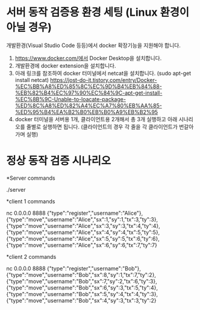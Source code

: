 # 서버 동작 검증용 환경 세팅 (Linux 환경이 아닐 경우)
개발환경(Visual Studio Code 등등)에서 docker 확장기능을 지원해야 합니다. 
1. https://www.docker.com/에서 Docker Desktop을 설치합니다.
2. 개발환경에 docker extension을 설치합니다.
3. 아래 링크를 참조하여 docker 터미널에서 netcat을 설치합니다. (sudo apt-get install netcat) 
https://jost-do-it.tistory.com/entry/Docker-%EC%BB%A8%ED%85%8C%EC%9D%B4%EB%84%88-%EB%82%B4%EC%97%90%EC%84%9C-apt-get-install-%EC%8B%9C-Unable-to-loacate-package-%ED%8C%A8%ED%82%A4%EC%A7%80%EB%AA%85-%ED%95%B4%EA%B2%B0%EB%B0%A9%EB%B2%95
4. docker 터미널을 서버용 1개, 클라이언트용 2개해서 총 3개 실행하고 아래 시나리오를 줄별로 실행하면 됩니다. (클라이언트의 경우 각 줄을 각 클라이언트가 번갈아가며 실행)

# 정상 동작 검증 시나리오

*Server commands

./server

*client 1 commands

nc 0.0.0.0 8888
{"type":"register","username":"Alice"},
{"type":"move","username":"Alice","sx":1,"sy":1,"tx":3,"ty":3},
{"type":"move","username":"Alice","sx":3,"sy":3,"tx":4,"ty":4},
{"type":"move","username":"Alice","sx":4,"sy":4,"tx":5,"ty":5},
{"type":"move","username":"Alice","sx":5,"sy":5,"tx":6,"ty":6},
{"type":"move","username":"Alice","sx":6,"sy":6,"tx":7,"ty":7}

*client 2 commands

nc 0.0.0.0 8888
{"type":"register","username":"Bob"},
{"type":"move","username":"Bob","sx":8,"sy":1,"tx":7,"ty":2},
{"type":"move","username":"Bob","sx":7,"sy":2,"tx":6,"ty":3},
{"type":"move","username":"Bob","sx":6,"sy":3,"tx":5,"ty":4},
{"type":"move","username":"Bob","sx":5,"sy":4,"tx":4,"ty":3},
{"type":"move","username":"Bob","sx":4,"sy":3,"tx":3,"ty":2}
